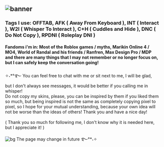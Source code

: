 ## ![banner](https://github.com/user-attachments/assets/6f35de93-0e4e-41d0-ba6d-6d37acc90752)

### Tags I use: OFFTAB, AFK ( Away From Keyboard ), INT ( Interact ), W2I ( Whisper To Interact ), C+H ( Cuddles and Hide ), DNC ( Do Not Copy ), RPDNI ( Roleplay DNI )<br/>
#### Fandoms i'm in: Most of the Roblox games / myths, Marikin Online 4 / MO4, World of Randal and his friends / Ranfren, Max Design Pro / MDP and there are many things that I may not remember or no longer focus on, but I can safely keep the conversation going!<br/>
✧˖*°࿐ You can feel free to chat with me or sit next to me, I will be glad, but I don't always see messages, it would be better if you calling me in whisper!<br/>
Do not copy my skins, please, you can be inspired by them if you liked them so much, but being inspired is not the same as completely copying pixel to pixel, so I hope for your mutual understanding, because your own idea will not be worse than the ideas of others! Thank you and have a nice day!<br/>
<br/>( Thank you so much for following me, I don't know why it is needed here, but I appreciate it! )

![bg](https://github.com/user-attachments/assets/f29786d4-ad80-4f7c-9a3c-44203dcf9f6a)
The page may change in future ࿐°*˖✧
